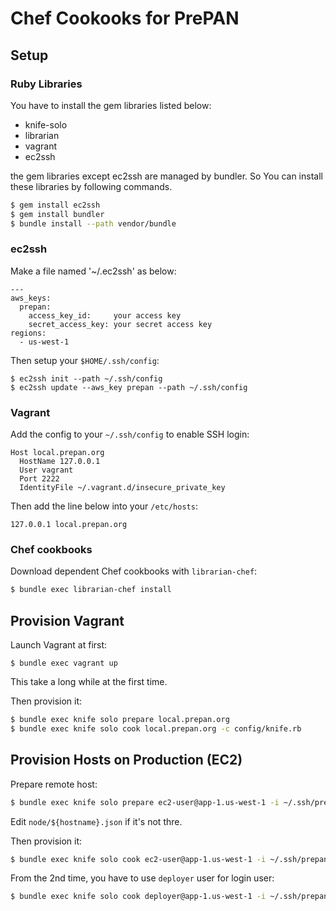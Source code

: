 # Chef Cookooks for PrePAN

## Setup

### Ruby Libraries

You have to install the gem libraries listed below:

  * knife-solo
  * librarian
  * vagrant
  * ec2ssh

the gem libraries except ec2ssh are managed by bundler.  So You can install these libraries by following commands.

```sh
$ gem install ec2ssh
$ gem install bundler
$ bundle install --path vendor/bundle
```

### ec2ssh

Make a file named '~/.ec2ssh' as below:

```
---
aws_keys:
  prepan:
    access_key_id:     your access key
    secret_access_key: your secret access key
regions:
  - us-west-1
```

Then setup your `$HOME/.ssh/config`:

```
$ ec2ssh init --path ~/.ssh/config
$ ec2ssh update --aws_key prepan --path ~/.ssh/config
```

### Vagrant

Add the config to your `~/.ssh/config` to enable SSH login:

```
Host local.prepan.org
  HostName 127.0.0.1
  User vagrant
  Port 2222
  IdentityFile ~/.vagrant.d/insecure_private_key
```

Then add the line below into your `/etc/hosts`:

```
127.0.0.1 local.prepan.org
```

### Chef cookbooks

Download dependent Chef cookbooks with `librarian-chef`:

```sh
$ bundle exec librarian-chef install
```

## Provision Vagrant

Launch Vagrant at first:

```
$ bundle exec vagrant up
```

This take a long while at the first time.

Then provision it:

```sh
$ bundle exec knife solo prepare local.prepan.org
$ bundle exec knife solo cook local.prepan.org -c config/knife.rb
```

## Provision Hosts on Production (EC2)

Prepare remote host:

```sh
$ bundle exec knife solo prepare ec2-user@app-1.us-west-1 -i ~/.ssh/prepan.pem -c config/knife.rb
```

Edit `node/${hostname}.json` if it's not thre.

Then provision it:

```sh
$ bundle exec knife solo cook ec2-user@app-1.us-west-1 -i ~/.ssh/prepan.pem  -c config/knife.rb
```

From the 2nd time, you have to use `deployer` user for login user:

```sh
$ bundle exec knife solo cook deployer@app-1.us-west-1 -i ~/.ssh/prepan.pem  -c config/knife.rb
```
